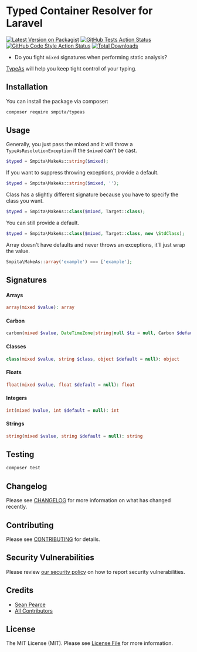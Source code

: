 # Typed Container Resolver for Laravel

[![Latest Version on Packagist](https://img.shields.io/packagist/v/smpita/typeas.svg?style=flat-square)](https://packagist.org/packages/smpita/typeas)
[![GitHub Tests Action Status](https://img.shields.io/github/actions/workflow/status/smpita/typeas/run-tests.yml?branch=main&label=tests&style=flat-square)](https://github.com/smpita/typeas/actions?query=workflow%3Arun-tests+branch%3Amain)
[![GitHub Code Style Action Status](https://img.shields.io/github/actions/workflow/status/smpita/typeas/fix-php-code-style-issues.yml?branch=main&label=code%20style&style=flat-square)](https://github.com/smpita/typeas/actions?query=workflow%3A"Fix+PHP+code+style+issues"+branch%3Amain)
[![Total Downloads](https://img.shields.io/packagist/dt/smpita/typeas.svg?style=flat-square)](https://packagist.org/packages/smpita/typeas)

- Do you fight `mixed` signatures when performing static analysis?

[TypeAs](https://github.com/smpita/typeas) will help you keep tight control of your typing.

## Installation

You can install the package via composer:

```bash
composer require smpita/typeas
```

## Usage

Generally, you just pass the mixed and it will throw a `TypeAsResolutionException` if the `$mixed` can't be cast.
```php
$typed = Smpita\MakeAs::string($mixed);
```

If you want to suppress throwing exceptions, provide a default.
```php
$typed = Smpita\MakeAs::string($mixed, '');
```

Class has a slightly different signature because you have to specify the class you want.
```php
$typed = Smpita\MakeAs::class($mixed, Target::class);
```

You can still provide a default.
```php
$typed = Smpita\MakeAs::class($mixed, Target::class, new \StdClass);
```

Array doesn't have defaults and never throws an exceptions, it'll just wrap the value.
```php
Smpita\MakeAs::array('example') === ['example'];
```

## Signatures

#### Arrays
```php
array(mixed $value): array
```

#### Carbon
```php
carbon(mixed $value, DateTimeZone|string|null $tz = null, Carbon $default = null): Carbon
```

#### Classes
```php
class(mixed $value, string $class, object $default = null): object
```

#### Floats
```php
float(mixed $value, float $default = null): float
```

#### Integers
```php
int(mixed $value, int $default = null): int
```

#### Strings
```php
string(mixed $value, string $default = null): string
```

## Testing
```bash
composer test
```

## Changelog

Please see [CHANGELOG](CHANGELOG.md) for more information on what has changed recently.

## Contributing

Please see [CONTRIBUTING](CONTRIBUTING.md) for details.

## Security Vulnerabilities

Please review [our security policy](../../security/policy) on how to report security vulnerabilities.

## Credits

- [Sean Pearce](https://github.com/smpita)
- [All Contributors](../../contributors)

## License

The MIT License (MIT). Please see [License File](LICENSE.md) for more information.
